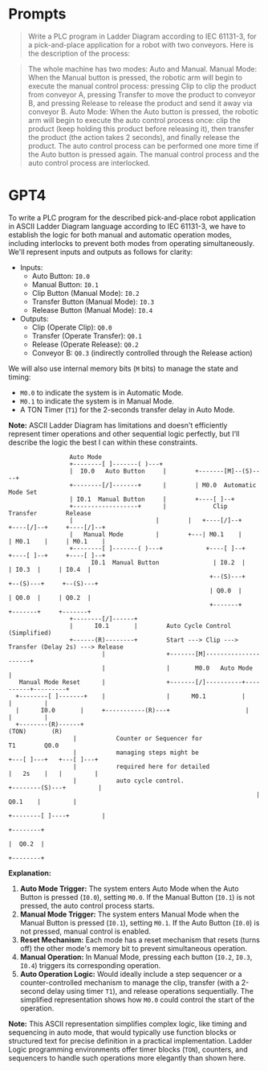 # Prompts

> Write a PLC program in Ladder Diagram according to IEC 61131-3, for a pick-and-place application for a robot with two conveyors. Here is the description of the process:

> The whole machine has two modes: Auto and Manual.
Manual Mode: When the Manual button is pressed, the robotic arm will begin to execute the manual control process: pressing Clip to clip the product from conveyor A, pressing Transfer to move the product to conveyor B, and pressing Release to release the product and send it away via conveyor B.
Auto Mode: When the Auto button is pressed, the robotic arm will begin to execute the auto control process once: clip the product (keep holding this product before releasing it), then transfer the product (the action takes 2 seconds), and finally release the product. The auto control process can be performed one more time if the Auto button is pressed again.
The manual control process and the auto control process are interlocked.

# GPT4

To write a PLC program for the described pick-and-place robot application in ASCII Ladder Diagram language according to IEC 61131-3, we have to establish the logic for both manual and automatic operation modes, including interlocks to prevent both modes from operating simultaneously. We'll represent inputs and outputs as follows for clarity:

- Inputs:
  - Auto Button: `I0.0`
  - Manual Button: `I0.1`
  - Clip Button (Manual Mode): `I0.2`
  - Transfer Button (Manual Mode): `I0.3`
  - Release Button (Manual Mode): `I0.4`
- Outputs:
  - Clip (Operate Clip): `Q0.0`
  - Transfer (Operate Transfer): `Q0.1`
  - Release (Operate Release): `Q0.2`
  - Conveyor B: `Q0.3` (indirectly controlled through the Release action)

We will also use internal memory bits (`M` bits) to manage the state and timing:

- `M0.0` to indicate the system is in Automatic Mode.
- `M0.1` to indicate the system is in Manual Mode.
- A TON Timer (`T1`) for the 2-seconds transfer delay in Auto Mode.

**Note:** ASCII Ladder Diagram has limitations and doesn't efficiently represent timer operations and other sequential logic perfectly, but I'll describe the logic the best I can within these constraints.

```
                 Auto Mode
                 +--------[ ]-------( )---+
                 |  I0.0   Auto Button     |        +-------[M]--(S)----+
                 +--------[/]-------+      |        | M0.0  Automatic Mode Set
                 | I0.1  Manual Button     |        +----[ ]--+         
                 +------------------+      |             Clip           Transfer        Release
                 |                       |        |   +----[/]--+      +----[/]--+     +----[/]--+
                 |   Manual Mode         |        +---| M0.1    |      | M0.1    |     | M0.1    |
                 +--------[ ]-------( )---+            +----[ ]--+      +----[ ]--+     +----[ ]--+
                       I0.1  Manual Button               | I0.2  |      | I0.3  |     | I0.4  |
                                                        +--(S)---+      +--(S)---+     +--(S)---+
                                                        | Q0.0  |      | Q0.0  |     | Q0.2  |
                                                        +-------+      +-------+     +-------+
                 +--------[/]------+                                   
                 |      I0.1       |        Auto Cycle Control (Simplified)
                 +------(R)--------+        Start ---> Clip ---> Transfer (Delay 2s) ---> Release
                          |                 +-------[M]---------------------+
                          |                 |       M0.0   Auto Mode        |
   Manual Mode Reset      |                 +-------[/]----------+----------+---------+
  +--------[ ]-------+    |                 |      M0.1          |          |         |
  |      I0.0       |     +-----------(R)---+                     |          |         |
  +--------(R)------+                                                      (TON)       (R)
                  |           Counter or Sequencer for                      T1        Q0.0
                  |           managing steps might be                 +---[ ]---+   +---[ ]---+
                  |           required here for detailed              |   2s    |   |         |
                  |           auto cycle control.                     +--------(S)---+         |
                                                                     |       Q0.1    |         |
                                                                     +--------[ ]----+         |
                                                                                      +--------+
                                                                                      |  Q0.2  |
                                                                                      +--------+

```

**Explanation:**
1. **Auto Mode Trigger:** The system enters Auto Mode when the Auto Button is pressed (`I0.0`), setting `M0.0`. If the Manual Button (`I0.1`) is not pressed, the auto control process starts.
2. **Manual Mode Trigger:** The system enters Manual Mode when the Manual Button is pressed (`I0.1`), setting `M0.1`. If the Auto Button (`I0.0`) is not pressed, manual control is enabled.
3. **Reset Mechanism:** Each mode has a reset mechanism that resets (turns off) the other mode's memory bit to prevent simultaneous operation.
4. **Manual Operation:** In Manual Mode, pressing each button (`I0.2`, `I0.3`, `I0.4`) triggers its corresponding operation.
5. **Auto Operation Logic:** Would ideally include a step sequencer or a counter-controlled mechanism to manage the clip, transfer (with a 2-second delay using timer `T1`), and release operations sequentially. The simplified representation shows how `M0.0` could control the start of the operation.

**Note:** This ASCII representation simplifies complex logic, like timing and sequencing in auto mode, that would typically use function blocks or structured text for precise definition in a practical implementation. Ladder Logic programming environments offer timer blocks (`TON`), counters, and sequencers to handle such operations more elegantly than shown here.
